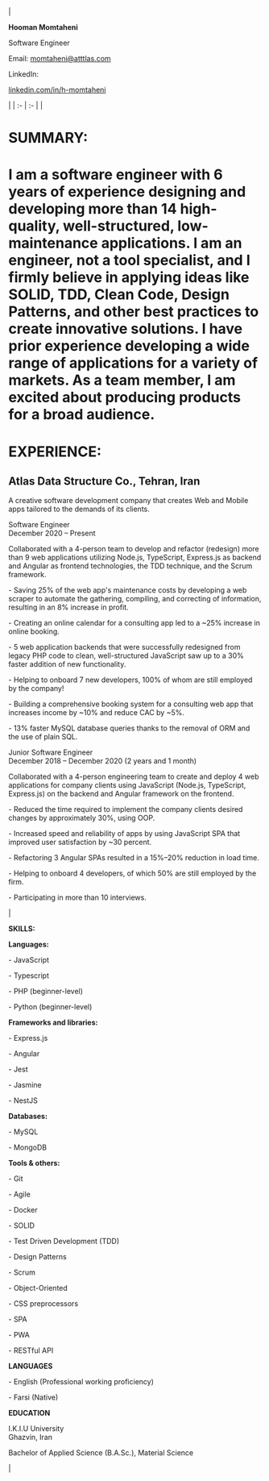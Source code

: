 

|<p><a name="_x8fm1uorkbaw"></a>**Hooman Momtaheni**</p><p><a name="_ymi089liagec"></a>Software Engineer</p><p>Email: <momtaheni@atttlas.com></p><p>LinkedIn: </p><p>[linkedin.com/in/h-momtaheni](https://www.linkedin.com/in/h-momtaheni/)</p>|
| :- | :- |
|<p><h1><a name="_z0l8843a6956"></a>**SUMMARY:**</h1></p><p><h1>I am a software engineer with 6 years of experience designing and developing more than 14 high-quality, well-structured, low-maintenance applications. I am an engineer, not a tool specialist, and I firmly believe in applying ideas like SOLID, TDD, Clean Code, Design Patterns, and other best practices to create innovative solutions. I have prior experience developing a wide range of applications for a variety of markets. As a team member, I am excited about producing products for a broad audience. </h1></p><p><h1>**EXPERIENCE:** </h1></p><p><h2><a name="_rfgvkg2ifhfd"></a>**Atlas Data Structure Co.,** Tehran, Iran</h2></p><p>A creative software development company that creates Web and Mobile apps tailored to the demands of its clients. </p><p><a name="_knytkx7nk9iu"></a>Software Engineer<br>December 2020 – Present</p><p>Collaborated with a 4-person team to develop and refactor (redesign) more than 9 web applications utilizing Node.js, TypeScript, Express.js as backend and Angular as frontend technologies, the TDD technique, and the Scrum framework.</p><p>- Saving 25% of the web app's maintenance costs by developing a web scraper to automate the gathering, compiling, and correcting of information, resulting in an 8% increase in profit.</p><p>- Creating an online calendar for a consulting app led to a ~25% increase in online booking. </p><p>- 5 web application backends that were successfully redesigned from legacy PHP code to clean, well-structured JavaScript saw up to a 30% faster addition of new functionality.</p><p>- Helping to onboard 7 new developers, 100% of whom are still employed by the company!</p><p>- Building a comprehensive booking system for a consulting web app that increases income by ~10% and reduce CAC by ~5%.</p><p>- 13% faster MySQL database queries thanks to the removal of ORM and the use of plain SQL.</p><p>Junior Software Engineer<br>December 2018 – December 2020 (2 years and 1 month)</p><p>Collaborated with a 4-person engineering team to create and deploy 4 web applications for company clients using JavaScript (Node.js, TypeScript, Express.js) on the backend and Angular framework on the frontend.</p><p>- Reduced the time required to implement the company clients desired changes by approximately 30%, using OOP. </p><p>- Increased speed and reliability of apps by using JavaScript SPA <a name="_wj0puh61kxsr"></a>that improved user satisfaction by ~30 percent.</p><p>- Refactoring 3 Angular SPAs resulted in a 15%–20% reduction in load time.</p><p>- Helping to onboard 4 developers, of which 50% are still employed by the firm.</p><p>- Participating in more than 10 interviews. </p>|<p><a name="_ca0awj8022e2"></a>**SKILLS:**</p><p>**Languages:** </p><p>- JavaScript </p><p>- Typescript</p><p>- PHP (beginner-level)</p><p>- Python (beginner-level)</p><p>**Frameworks and libraries:** </p><p>- Express.js</p><p>- Angular </p><p>- Jest</p><p>- Jasmine</p><p>- NestJS</p><p>**Databases:** </p><p>- MySQL </p><p>- MongoDB</p><p>**Tools & others:** </p><p>- Git</p><p>- Agile</p><p>- Docker</p><p>- SOLID </p><p>- Test Driven Development (TDD) </p><p>- Design Patterns</p><p>- Scrum </p><p>- Object-Oriented</p><p>- CSS preprocessors </p><p>- SPA </p><p>- PWA</p><p>- RESTful API</p><p></p><p></p><p></p><p><a name="_cxxkes25b26"></a><a name="_p9fhcx4nps9s"></a>**LANGUAGES**</p><p>- English (Professional working proficiency)</p><p>- Farsi (Native)</p><p></p><p>**EDUCATION**</p><p>I.K.I.U University <br>Ghazvin, Iran</p><p>Bachelor of Applied Science (B.A.Sc.), Material Science</p><p></p>|
